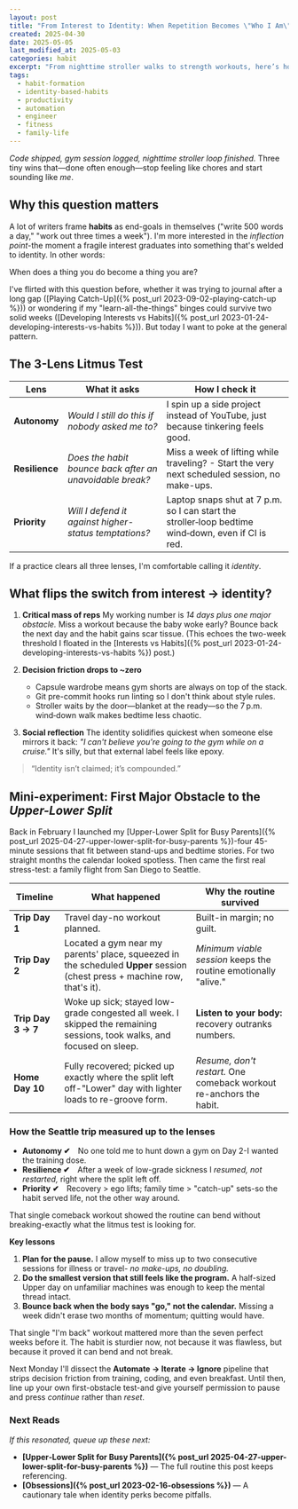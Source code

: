 ```yaml
---
layout: post
title: "From Interest to Identity: When Repetition Becomes \"Who I Am\""
created: 2025-04-30
date: 2025-05-05
last_modified_at: 2025-05-03
categories: habit
excerpt: "From nighttime stroller walks to strength workouts, here’s how micro‑habits snowball into an unshakable identity."
tags:
  - habit-formation
  - identity-based-habits
  - productivity
  - automation
  - engineer
  - fitness
  - family-life
---
```


*Code shipped, gym session logged, nighttime stroller loop finished.* Three tiny wins that—done often enough—stop feeling like chores and start sounding like *me*.

## Why this question matters

A lot of writers frame **habits** as end-goals in themselves ("write 500 words a day," "work out three times a week"). I'm more interested in the *inflection point*-the moment a fragile interest graduates into something that's welded to identity. In other words:

When does a thing you do become a thing you are?

I've flirted with this question before, whether it was trying to journal after a long gap ([Playing Catch-Up]({% post_url 2023-09-02-playing-catch-up %})) or wondering if my "learn-all-the-things" binges could survive two solid weeks ([Developing Interests vs Habits]({% post_url 2023-01-24-developing-interests-vs-habits %})). But today I want to poke at the general pattern.


## The 3-Lens Litmus Test

|**Lens**|**What it asks**|**How I check it**|
|---|---|---|
|**Autonomy**|_Would I still do this if nobody asked me to?_|I spin up a side project instead of YouTube, just because tinkering feels good.|
|**Resilience**|_Does the habit bounce back after an unavoidable break?_|Miss a week of lifting while traveling? - Start the very next scheduled session, no make-ups.|
|**Priority**|_Will I defend it against higher-status temptations?_|Laptop snaps shut at 7 p.m. so I can start the stroller‑loop bedtime wind‑down, even if CI is red.|

If a practice clears all three lenses, I'm comfortable calling it _identity_.

## What flips the switch from interest → identity?

1. **Critical mass of reps**
   My working number is *14 days plus one major obstacle.* Miss a workout because the baby woke early? Bounce back the next day and the habit gains scar tissue. (This echoes the two-week threshold I floated in the [Interests vs Habits]({% post_url 2023-01-24-developing-interests-vs-habits %}) post.)

2. **Decision friction drops to ~zero**
   - Capsule wardrobe means gym shorts are always on top of the stack.
   - Git pre-commit hooks run linting so I don't think about style rules.
   - Stroller waits by the door—blanket at the ready—so the 7 p.m. wind‑down walk makes bedtime less chaotic.

3. **Social reflection**
   The identity solidifies quickest when someone else mirrors it back:
   *"I can't believe you're going to the gym while on a cruise."*
   It's silly, but that external label feels like epoxy.

> “Identity isn’t claimed; it’s compounded.”

## Mini-experiment: First Major Obstacle to the _Upper-Lower Split_

Back in February I launched my [Upper-Lower Split for Busy Parents]({% post_url 2025-04-27-upper-lower-split-for-busy-parents %})-four 45-minute sessions that fit between stand-ups and bedtime stories. For two straight months the calendar looked spotless. Then came the first real stress-test: a family flight from San Diego to Seattle.

|Timeline|What happened|Why the routine survived|
|---|---|---|
|**Trip Day 1**|Travel day-no workout planned.|Built-in margin; no guilt.|
|**Trip Day 2**|Located a gym near my parents' place, squeezed in the scheduled **Upper** session (chest press + machine row, that's it).|_Minimum viable session_ keeps the routine emotionally "alive."|
|**Trip Day 3 → 7**|Woke up sick; stayed low-grade congested all week. I skipped the remaining sessions, took walks, and focused on sleep.|**Listen to your body:** recovery outranks numbers.|
|**Home Day 10**|Fully recovered; picked up exactly where the split left off-"Lower" day with lighter loads to re-groove form.|_Resume, don't restart._ One comeback workout re-anchors the habit.|

### How the Seattle trip measured up to the lenses

- **Autonomy ✔︎** No one told me to hunt down a gym on Day 2-I wanted the training dose.
- **Resilience ✔︎** After a week of low-grade sickness I _resumed, not restarted,_ right where the split left off.
- **Priority ✔︎** Recovery > ego lifts; family time > "catch-up" sets-so the habit served life, not the other way around.

That single comeback workout showed the routine can bend without breaking-exactly what the litmus test is looking for.

**Key lessons**

1. **Plan for the pause.** I allow myself to miss up to two consecutive sessions for illness or travel- _no make-ups, no doubling._
2. **Do the smallest version that still feels like the program.** A half-sized Upper day on unfamiliar machines was enough to keep the mental thread intact.
3. **Bounce back when the body says "go," not the calendar.** Missing a week didn't erase two months of momentum; quitting would have.

That single "I'm back" workout mattered more than the seven perfect weeks before it. The habit is sturdier now, not because it was flawless, but because it proved it can bend and not break.

Next Monday I'll dissect the **Automate → Iterate → Ignore** pipeline that strips decision friction from training, coding, and even breakfast. Until then, line up your own first-obstacle test-and give yourself permission to pause and press _continue_ rather than _reset_.

### Next Reads

_If this resonated, queue up these next:_

- **[Upper‑Lower Split for Busy Parents]({% post_url 2025-04-27-upper-lower-split-for-busy-parents %})** — The full routine this post keeps referencing.
- **[Obsessions]({% post_url 2023-02-16-obsessions %})** — A cautionary tale when identity perks become pitfalls.
